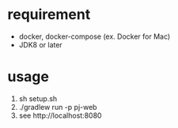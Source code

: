 # requirement
* docker, docker-compose (ex. Docker for Mac)
* JDK8 or later

# usage
1. sh setup.sh
2. ./gradlew run -p pj-web
3. see http://localhost:8080
